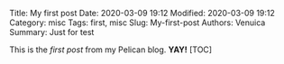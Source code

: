 Title: My first post
Date: 2020-03-09 19:12
Modified: 2020-03-09 19:12
Category: misc
Tags: first, misc
Slug: My-first-post
Authors: Venuica
Summary: Just for test

This is the *first post* from my Pelican blog. **YAY!**
[TOC]